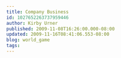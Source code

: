 ```yaml
---
title: Company Business
id: 1027652263737959446
author: Kirby Urner
published: 2009-11-08T16:26:00.000-08:00
updated: 2009-11-16T08:41:06.553-08:00
blog: world_game
tags: 
---
```


